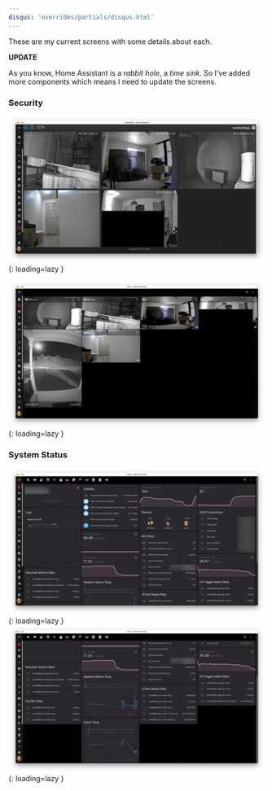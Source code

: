 ```yaml
---
disqus: 'overrides/partials/disqus.html'
---
```



These are my current screens with some details about each.

**UPDATE**

As you know, Home Assistant is a *rabbit hole*, a *time sink*. So I've added more components which means I need to update the screens.

### Security

![MotionEye](../images/HA-Dashboard-Screenshots/motion-eye.png){: loading=lazy }

![Live Footage](../images/HA-Dashboard-Screenshots/eufy-live.png){: loading=lazy }

### System Status

![Stats](../images/HA-Dashboard-Screenshots/stats.png){: loading=lazy }
![More StatsStats](../images/HA-Dashboard-Screenshots/more-stats.png){: loading=lazy }

